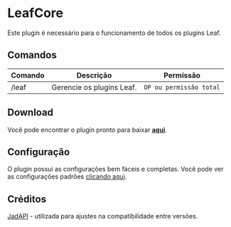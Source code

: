 # LeafCore
Este plugin é necessário para o funcionamento de todos os plugins Leaf.

## Comandos

|Comando         |Descrição                      |Permissão                    |
|----------------|-------------------------------|-----------------------------|
|/leaf |Gerencie os plugins Leaf. |`OP ou permissão total`|

## Download
Você pode encontrar o plugin pronto para baixar [**aqui**](https://github.com/leafcodebr/LeafCore/releases).

## Configuração

O plugin possui as configurações bem fáceis e completas. Você pode ver as configurações padrões [clicando aqui](https://github.com/leafcodebr/LeafCore/tree/main/configs).

## Créditos
[JadAPI](https://github.com/JadssDev/JadAPI) - utilizada para ajustes na compatibilidade entre versões.
